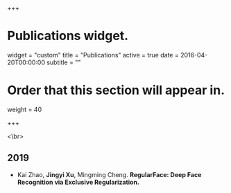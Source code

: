 +++
# Publications widget.
widget = "custom"
title = "Publications"
active = true
date = 2016-04-20T00:00:00
subtitle = ""

# Order that this section will appear in.
weight = 40


+++

<\br>
## 2019

* Kai Zhao, **Jingyi Xu**, Mingming Cheng. **RegularFace: Deep Face Recognition via Exclusive Regularization.** 

